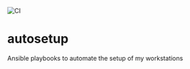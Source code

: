 ![CI](https://github.com/jonlaokan/autosetup/workflows/CI/badge.svg?branch=master)
# autosetup
Ansible playbooks to automate the setup of my workstations 
